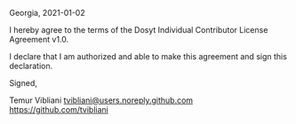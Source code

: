 Georgia, 2021-01-02

I hereby agree to the terms of the Dosyt Individual Contributor License
Agreement v1.0.

I declare that I am authorized and able to make this agreement and sign this
declaration.

Signed,

Temur Vibliani tvibliani@users.noreply.github.com https://github.com/tvibliani
